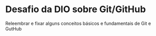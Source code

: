 #  Desafio da DIO sobre Git/GitHub

Releembrar e fixar alguns conceitos básicos e fundamentais de Git e GutHub 
